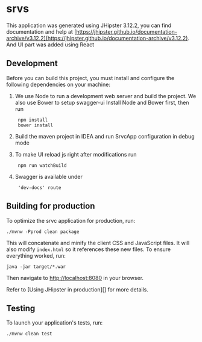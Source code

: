 # srvs

This application was generated using JHipster 3.12.2, you can find documentation and help at [https://jhipster.github.io/documentation-archive/v3.12.2](https://jhipster.github.io/documentation-archive/v3.12.2).
And UI part was added using React

## Development

Before you can build this project, you must install and configure the following dependencies on your machine:

1. We use Node to run a development web server and build the project.
   We also use Bower to setup swagger-ui
    Install Node and Bower first, then run
   
    
        npm install
        bower install


2. Build the maven project in IDEA and run SrvcApp configuration in debug mode

3. To make UI reload js right after modifications run 

    
        npm run watchBuild
        
4. Swagger is available under 

        
        'dev-docs' route
        
## Building for production

To optimize the srvc application for production, run:

    ./mvnw -Pprod clean package

This will concatenate and minify the client CSS and JavaScript files. It will also modify `index.html` so it references these new files.
To ensure everything worked, run:

    java -jar target/*.war

Then navigate to [http://localhost:8080](http://localhost:8080) in your browser.

Refer to [Using JHipster in production][] for more details.

## Testing

To launch your application's tests, run:

    ./mvnw clean test

